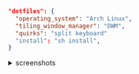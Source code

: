 ```json
"dotfiles": {
  "operating_system": "Arch Linux",
  "tiling_window_manager": "DWM",
  "quirks": "split keyboard"
  "install": "sh install",
}
```

<details>
    <summary>screenshots</summary>

<img src="https://raw.githubusercontent.com/ubhattac/assets/master/keymap.png"/>

<img src="https://raw.githubusercontent.com/ubhattac/assets/master/img/combine_image2.png"/>

</details>
